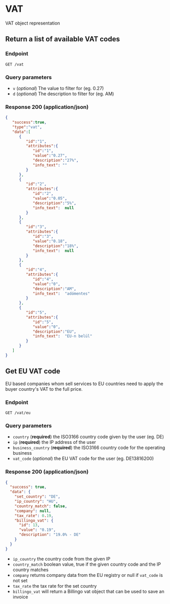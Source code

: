 # VAT
VAT object representation

## Return a list of available VAT codes

### Endpoint

`GET /vat`

### Query parameters

- `v` (*optional*) The value to filter for (eg. 0.27)
- `d` (*optional*) The description to filter for (eg. AM)

### Response 200 (application/json)

```json
{
   "success":true,
   "type":"vat",
   "data":[
      {
         "id":"1",
         "attributes":{
            "id":"1",
            "value":"0.27",
            "description":"27%",
            "info_text": ""
         }
      },
      {
         "id":"2",
         "attributes":{
            "id":"2",
            "value":"0.05",
            "description":"5%",
            "info_text":  null
         }
      },
      {
         "id":"3",
         "attributes":{
            "id":"3",
            "value":"0.18",
            "description":"18%",
            "info_text":  null
         }
      },
      {
         "id":"4",
         "attributes":{
            "id":"4",
            "value":"0",
            "description":"AM",
            "info_text":  "adómentes"
         }
      },
      {
         "id":"5",
         "attributes":{
            "id":"5",
            "value":"0",
            "description":"EU",
            "info_text":  "EU-n belül"
         }
      }
   ]
}
```


## Get EU VAT code

EU based companies whom sell services to EU countries need to apply the buyer country's VAT to the full price.

### Endpoint

`GET /vat/eu`

### Query parameters

- `country` (**required**) the ISO3166 country code given by the user (eg. DE)
- `ip` (**required**) the IP address of the user
- `business_country` (**required**) the ISO3166 country code for the operating business
- `vat_code` (*optional*) the EU VAT code for the user (eg. DE13816200)

### Response 200 (application/json)

```json
{
  "success": true,
  "data": {
    "set_country": "DE",
    "ip_country": "HU",
    "country_match": false,
    "company": null,
    "tax_rate": 0.19,
    "billingo_vat": {
      "id": 13,
      "value": "0.19",
      "description": "19.0% - DE"
    }
  }
}
```

- `ip_country` the country code from the given IP
- `country_match` boolean value, true if the given country code and the IP country matches
- `company` returns company data from the EU registry or null if `vat_code` is not set
- `tax_rate` the tax rate for the set country
- `billingo_vat` will return a Billingo vat object that can be used to save an invoice


